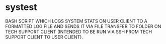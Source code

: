 # systest
BASH SCRIPT WHICH LOGS SYSTEM STATS ON USER CLIENT TO A FORMATTED LOG FILE AND SENDS IT VIA FILE TRANSFER TO FOLDER ON TECH SUPPORT CLIENT (INTENDED TO BE RUN VIA SSH FROM TECH SUPPORT CLIENT TO USER CLIENT). 
